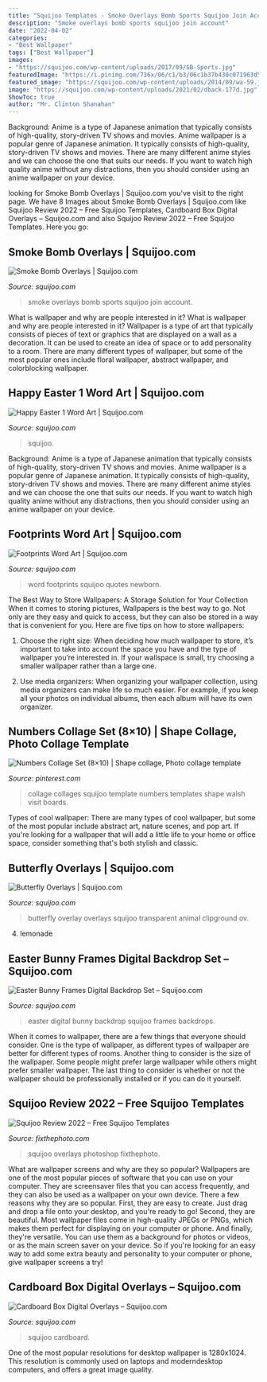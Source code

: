 ```yaml
---
title: "Squijoo Templates - Smoke Overlays Bomb Sports Squijoo Join Account"
description: "Smoke overlays bomb sports squijoo join account"
date: "2022-04-02"
categories:
- "Best Wallpaper"
tags: ["Best Wallpaper"]
images:
- "https://squijoo.com/wp-content/uploads/2017/09/SB-Sports.jpg"
featuredImage: "https://i.pinimg.com/736x/06/c1/b3/06c1b37b430c071963d5823fa55db3e2--collages-templates.jpg"
featured_image: "https://squijoo.com/wp-content/uploads/2014/09/wa-59.jpg"
image: "https://squijoo.com/wp-content/uploads/2021/02/dback-177d.jpg"
ShowToc: true
author: "Mr. Clinton Shanahan"
---
```



Background: Anime is a type of Japanese animation that typically consists of high-quality, story-driven TV shows and movies.
Anime wallpaper is a popular genre of Japanese animation. It typically consists of high-quality, story-driven TV shows and movies. There are many different anime styles and we can choose the one that suits our needs. If you want to watch high quality anime without any distractions, then you should consider using an anime wallpaper on your device.

	

		
looking for Smoke Bomb Overlays | Squijoo.com you've visit to the right page. We have 8 Images about Smoke Bomb Overlays | Squijoo.com like Squijoo Review 2022 – Free Squijoo Templates, Cardboard Box Digital Overlays – Squijoo.com and also Squijoo Review 2022 – Free Squijoo Templates. Here you go:
		
    
## Smoke Bomb Overlays | Squijoo.com

<img loading=lazy src="https://squijoo.com/wp-content/uploads/2017/09/SB-Sports.jpg" onerror="this.onerror=null;this.src='https://tse4.mm.bing.net/th?id=OIP.sRqHJoX-R7zDXNsWEBWFUgHaHa&amp;pid=15.1';" alt="Smoke Bomb Overlays | Squijoo.com">

_Source: squijoo.com_

>smoke overlays bomb sports squijoo join account. 

	

What is wallpaper and why are people interested in it?
What is wallpaper and why are people interested in it?
Wallpaper is a type of art that typically consists of pieces of text or graphics that are displayed on a wall as a decoration. It can be used to create an idea of space or to add personality to a room. There are many different types of wallpaper, but some of the most popular ones include floral wallpaper, abstract wallpaper, and colorblocking wallpaper.

    
## Happy Easter 1 Word Art | Squijoo.com

<img loading=lazy src="https://squijoo.com/wp-content/uploads/2014/09/wa-235-510x408.jpg" onerror="this.onerror=null;this.src='https://tse1.mm.bing.net/th?id=OIP.IYElYAtuBPZ81Bd-Fm_lXAHaF7&amp;pid=15.1';" alt="Happy Easter 1 Word Art | Squijoo.com">

_Source: squijoo.com_

>squijoo. 

	

Background: Anime is a type of Japanese animation that typically consists of high-quality, story-driven TV shows and movies.
Anime wallpaper is a popular genre of Japanese animation. It typically consists of high-quality, story-driven TV shows and movies. There are many different anime styles and we can choose the one that suits our needs. If you want to watch high quality anime without any distractions, then you should consider using an anime wallpaper on your device.

    
## Footprints Word Art | Squijoo.com

<img loading=lazy src="https://squijoo.com/wp-content/uploads/2014/09/wa-59.jpg" onerror="this.onerror=null;this.src='https://tse1.mm.bing.net/th?id=OIP.wHSdzTKEXge--sfU2FS6dgHaF7&amp;pid=15.1';" alt="Footprints Word Art | Squijoo.com">

_Source: squijoo.com_

>word footprints squijoo quotes newborn. 

	

The Best Way to Store Wallpapers: A Storage Solution for Your Collection
When it comes to storing pictures, Wallpapers is the best way to go. Not only are they easy and quick to access, but they can also be stored in a way that is convenient for you. Here are five tips on how to store wallpapers:
1) Choose the right size: When deciding how much wallpaper to store, it’s important to take into account the space you have and the type of wallpaper you’re interested in. If your wallspace is small, try choosing a smaller wallpaper rather than a large one.

2) Use media organizers: When organizing your wallpaper collection, using media organizers can make life so much easier. For example, if you keep all your photos on individual albums, then each album will have its own organizer.

    
## Numbers Collage Set (8×10) | Shape Collage, Photo Collage Template

<img loading=lazy src="https://i.pinimg.com/736x/06/c1/b3/06c1b37b430c071963d5823fa55db3e2--collages-templates.jpg" onerror="this.onerror=null;this.src='https://tse2.mm.bing.net/th?id=OIP.mMy_TYXtJhhJycpVw9JwlQHaHa&amp;pid=15.1';" alt="Numbers Collage Set (8×10) | Shape collage, Photo collage template">

_Source: pinterest.com_

>collage collages squijoo template numbers templates shape walsh visit boards. 

	

Types of cool wallpaper:
There are many types of cool wallpaper, but some of the most popular include abstract art, nature scenes, and pop art. If you're looking for a wallpaper that will add a little life to your home or office space, consider something that's both stylish and classic.

    
## Butterfly Overlays | Squijoo.com

<img loading=lazy src="https://squijoo.com/wp-content/uploads/2016/04/ov-112.jpg" onerror="this.onerror=null;this.src='https://tse2.mm.bing.net/th?id=OIP.PH-x8gh4yK5Me_9hA74mtwHaHa&amp;pid=15.1';" alt="Butterfly Overlays | Squijoo.com">

_Source: squijoo.com_

>butterfly overlay overlays squijoo transparent animal clipground ov. 

	

4. lemonade 

    
## Easter Bunny Frames Digital Backdrop Set – Squijoo.com

<img loading=lazy src="https://squijoo.com/wp-content/uploads/2021/02/dback-177d.jpg" onerror="this.onerror=null;this.src='https://tse2.mm.bing.net/th?id=OIP.MxzmCXuLRZagoSy11pH45gHaHa&amp;pid=15.1';" alt="Easter Bunny Frames Digital Backdrop Set – Squijoo.com">

_Source: squijoo.com_

>easter digital bunny backdrop squijoo frames backdrops. 

	

When it comes to wallpaper, there are a few things that everyone should consider. One is the type of wallpaper, as different types of wallpaper are better for different types of rooms. Another thing to consider is the size of the wallpaper. Some people might prefer large wallpaper while others might prefer smaller wallpaper. The last thing to consider is whether or not the wallpaper should be professionally installed or if you can do it yourself.

    
## Squijoo Review 2022 – Free Squijoo Templates

<img loading=lazy src="https://fixthephoto.com/blog/images/uikit_slider/free-photoshop-overlays-fixthephoto_1587494038_wh960.jpg" onerror="this.onerror=null;this.src='https://tse2.mm.bing.net/th?id=OIP.BMBTZFIHLem7MlInNLLZZwHaE7&amp;pid=15.1';" alt="Squijoo Review 2022 – Free Squijoo Templates">

_Source: fixthephoto.com_

>squijoo overlays photoshop fixthephoto. 

	

What are wallpaper screens and why are they so popular?
Wallpapers are one of the most popular pieces of software that you can use on your computer. They are screensaver files that you can access frequently, and they can also be used as a wallpaper on your own device. There a few reasons why they are so popular. First, they are easy to create. Just drag and drop a file onto your desktop, and you're ready to go! Second, they are beautiful. Most wallpaper files come in high-quality JPEGs or PNGs, which makes them perfect for displaying on your computer or phone. And finally, they're versatile. You can use them as a background for photos or videos, or as the main screen saver on your device. So if you're looking for an easy way to add some extra beauty and personality to your computer or phone, give wallpaper screens a try!

    
## Cardboard Box Digital Overlays – Squijoo.com

<img loading=lazy src="https://squijoo.com/wp-content/uploads/2021/07/ov-364b-768x768.jpg" onerror="this.onerror=null;this.src='https://tse2.mm.bing.net/th?id=OIP.hH5qvlzwgojz47nawrSKXAHaHa&amp;pid=15.1';" alt="Cardboard Box Digital Overlays – Squijoo.com">

_Source: squijoo.com_

>squijoo cardboard. 

	

One of the most popular resolutions for desktop wallpaper is 1280x1024. This resolution is commonly used on laptops and moderndesktop computers, and offers a great image quality.

